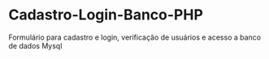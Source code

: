 # Cadastro-Login-Banco-PHP
Formulário para cadastro e login, verificação de usuários e acesso a banco de dados Mysql

